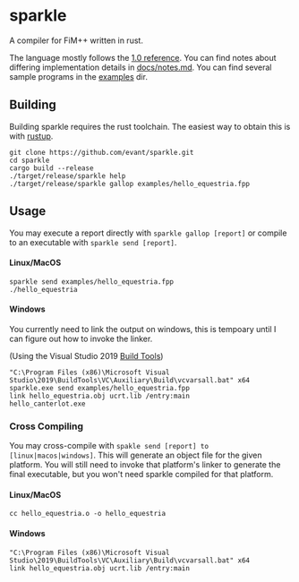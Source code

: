 # sparkle

A compiler for FiM++ written in rust.

The language mostly follows the [1.0 reference](https://docs.google.com/document/d/1gU-ZROmZu0Xitw_pfC1ktCDvJH5rM85TxxQf5pg_xmg/edit).
You can find notes about differing implementation details in [docs/notes.md](https://github.com/evant/sparkle/blob/master/docs/notes.md).
You can find several sample programs in the [examples](https://github.com/evant/sparkle/tree/master/examples) dir.

## Building

Building sparkle requires the rust toolchain. The easiest way to obtain this is with [rustup](https://rustup.rs/).

```
git clone https://github.com/evant/sparkle.git
cd sparkle
cargo build --release
./target/release/sparkle help
./target/release/sparkle gallop examples/hello_equestria.fpp
```

## Usage

You may execute a report directly with `sparkle gallop [report]` or compile to an executable with 
`sparkle send [report]`.

#### Linux/MacOS
```
sparkle send examples/hello_equestria.fpp
./hello_equestria
```

#### Windows
You currently need to link the output on windows, this is tempoary until I can figure out how to invoke the linker.

(Using the Visual Studio 2019 [Build Tools](https://visualstudio.microsoft.com/downloads/#build-tools-for-visual-studio-2019))
```
"C:\Program Files (x86)\Microsoft Visual Studio\2019\BuildTools\VC\Auxiliary\Build\vcvarsall.bat" x64
sparkle.exe send examples/hello_equestria.fpp
link hello_equestria.obj ucrt.lib /entry:main
hello_canterlot.exe
```

### Cross Compiling

You may cross-compile with `spakle send [report] to [linux|macos|windows]`. This will generate an object file for the 
given platform. You will still need to invoke that platform's linker to generate the final executable, but you won't 
need sparkle compiled for that platform.

#### Linux/MacOS

```
cc hello_equestria.o -o hello_equestria
```

#### Windows

```
"C:\Program Files (x86)\Microsoft Visual Studio\2019\BuildTools\VC\Auxiliary\Build\vcvarsall.bat" x64
link hello_equestria.obj ucrt.lib /entry:main
```
